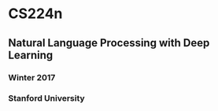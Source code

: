 # CS224n
## Natural Language Processing with Deep Learning
### Winter 2017
### Stanford University

